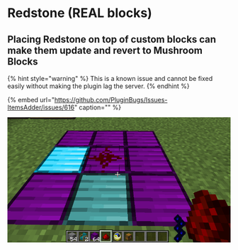 # Redstone \(REAL blocks\)

## Placing Redstone on top of custom blocks can make them update and revert to Mushroom Blocks

{% hint style="warning" %}
This is a known issue and cannot be fixed easily without making the plugin lag the server.
{% endhint %}

{% embed url="https://github.com/PluginBugs/Issues-ItemsAdder/issues/616" caption="" %}

![](../../../.gitbook/assets/immagine%20%2839%29.png)

